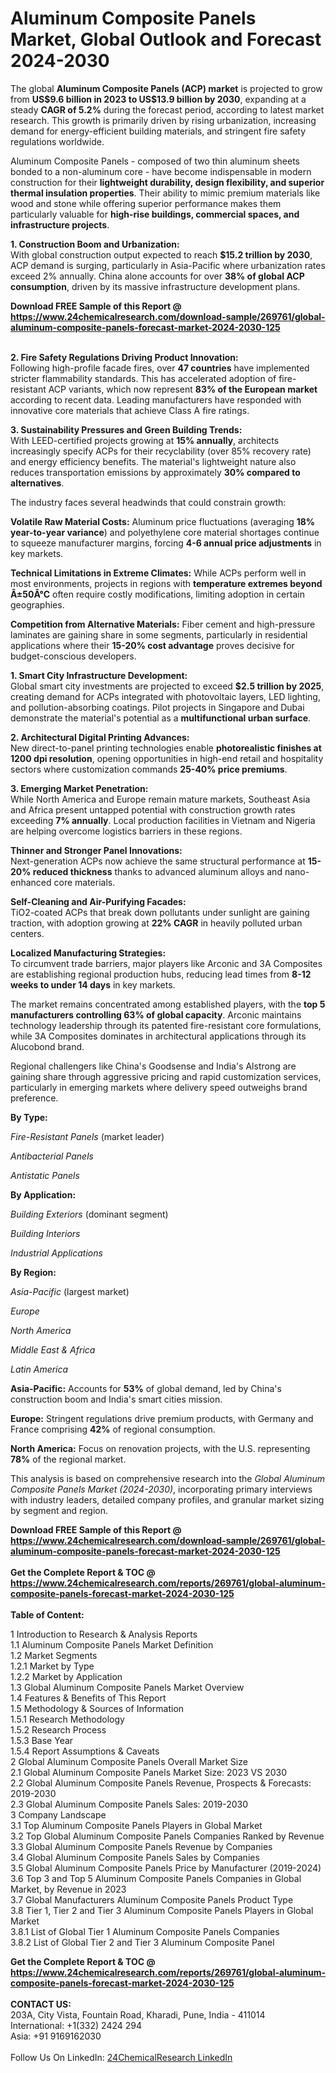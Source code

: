 <h1>Aluminum Composite Panels Market, Global Outlook and Forecast 2024-2030</h1><p>The global <strong>Aluminum Composite Panels (ACP) market</strong> is projected to grow from <strong>US$9.6 billion in 2023 to US$13.9 billion by 2030</strong>, expanding at a steady <strong>CAGR of 5.2%</strong> during the forecast period, according to latest market research. This growth is primarily driven by rising urbanization, increasing demand for energy-efficient building materials, and stringent fire safety regulations worldwide.</p><p>Aluminum Composite Panels - composed of two thin aluminum sheets bonded to a non-aluminum core - have become indispensable in modern construction for their <strong>lightweight durability, design flexibility, and superior thermal insulation properties</strong>. Their ability to mimic premium materials like wood and stone while offering superior performance makes them particularly valuable for <strong>high-rise buildings, commercial spaces, and infrastructure projects</strong>.</p><p><strong>1. Construction Boom and Urbanization:</strong><br>
With global construction output expected to reach <strong>$15.2 trillion by 2030</strong>, ACP demand is surging, particularly in Asia-Pacific where urbanization rates exceed 2% annually. China alone accounts for over <strong>38% of global ACP consumption</strong>, driven by its massive infrastructure development plans.</p><div><b>Download FREE Sample of this Report @ 
            <a href="https://www.24chemicalresearch.com/download-sample/269761/global-aluminum-composite-panels-forecast-market-2024-2030-125">
            https://www.24chemicalresearch.com/download-sample/269761/global-aluminum-composite-panels-forecast-market-2024-2030-125</a></b></div><br><p><strong>2. Fire Safety Regulations Driving Product Innovation:</strong><br>
Following high-profile facade fires, over <strong>47 countries</strong> have implemented stricter flammability standards. This has accelerated adoption of fire-resistant ACP variants, which now represent <strong>83% of the European market</strong> according to recent data. Leading manufacturers have responded with innovative core materials that achieve Class A fire ratings.</p><p><strong>3. Sustainability Pressures and Green Building Trends:</strong><br>
With LEED-certified projects growing at <strong>15% annually</strong>, architects increasingly specify ACPs for their recyclability (over 85% recovery rate) and energy efficiency benefits. The material's lightweight nature also reduces transportation emissions by approximately <strong>30% compared to alternatives</strong>.</p><p>The industry faces several headwinds that could constrain growth:</p><p><strong>Volatile Raw Material Costs:</strong> Aluminum price fluctuations (averaging <strong>18% year-to-year variance</strong>) and polyethylene core material shortages continue to squeeze manufacturer margins, forcing <strong>4-6 annual price adjustments</strong> in key markets.</p><p><strong>Technical Limitations in Extreme Climates:</strong> While ACPs perform well in most environments, projects in regions with <strong>temperature extremes beyond Â±50Â°C</strong> often require costly modifications, limiting adoption in certain geographies.</p><p><strong>Competition from Alternative Materials:</strong> Fiber cement and high-pressure laminates are gaining share in some segments, particularly in residential applications where their <strong>15-20% cost advantage</strong> proves decisive for budget-conscious developers.</p><p><strong>1. Smart City Infrastructure Development:</strong><br>
Global smart city investments are projected to exceed <strong>$2.5 trillion by 2025</strong>, creating demand for ACPs integrated with photovoltaic layers, LED lighting, and pollution-absorbing coatings. Pilot projects in Singapore and Dubai demonstrate the material's potential as a <strong>multifunctional urban surface</strong>.</p><p><strong>2. Architectural Digital Printing Advances:</strong><br>
New direct-to-panel printing technologies enable <strong>photorealistic finishes at 1200 dpi resolution</strong>, opening opportunities in high-end retail and hospitality sectors where customization commands <strong>25-40% price premiums</strong>.</p><p><strong>3. Emerging Market Penetration:</strong><br>
While North America and Europe remain mature markets, Southeast Asia and Africa present untapped potential with construction growth rates exceeding <strong>7% annually</strong>. Local production facilities in Vietnam and Nigeria are helping overcome logistics barriers in these regions.</p><p><strong>Thinner and Stronger Panel Innovations:</strong><br>
    Next-generation ACPs now achieve the same structural performance at <strong>15-20% reduced thickness</strong> thanks to advanced aluminum alloys and nano-enhanced core materials.</p><p><strong>Self-Cleaning and Air-Purifying Facades:</strong><br>
    TiO2-coated ACPs that break down pollutants under sunlight are gaining traction, with adoption growing at <strong>22% CAGR</strong> in heavily polluted urban centers.</p><p><strong>Localized Manufacturing Strategies:</strong><br>
    To circumvent trade barriers, major players like Arconic and 3A Composites are establishing regional production hubs, reducing lead times from <strong>8-12 weeks to under 14 days</strong> in key markets.</p><p>The market remains concentrated among established players, with the <strong>top 5 manufacturers controlling 63% of global capacity</strong>. Arconic maintains technology leadership through its patented fire-resistant core formulations, while 3A Composites dominates in architectural applications through its Alucobond brand.</p><p>Regional challengers like China's Goodsense and India's Alstrong are gaining share through aggressive pricing and rapid customization services, particularly in emerging markets where delivery speed outweighs brand preference.</p><p><strong>By Type:</strong></p><p><em>Fire-Resistant Panels</em> (market leader)</p><p><em>Antibacterial Panels</em></p><p><em>Antistatic Panels</em></p><p><strong>By Application:</strong></p><p><em>Building Exteriors</em> (dominant segment)</p><p><em>Building Interiors</em></p><p><em>Industrial Applications</em></p><p><strong>By Region:</strong></p><p><em>Asia-Pacific</em> (largest market)</p><p><em>Europe</em></p><p><em>North America</em></p><p><em>Middle East &amp; Africa</em></p><p><em>Latin America</em></p><p><strong>Asia-Pacific:</strong> Accounts for <strong>53%</strong> of global demand, led by China's construction boom and India's smart cities mission.</p><p><strong>Europe:</strong> Stringent regulations drive premium products, with Germany and France comprising <strong>42%</strong> of regional consumption.</p><p><strong>North America:</strong> Focus on renovation projects, with the U.S. representing <strong>78%</strong> of the regional market.</p><p>This analysis is based on comprehensive research into the <em>Global Aluminum Composite Panels Market (2024-2030)</em>, incorporating primary interviews with industry leaders, detailed company profiles, and granular market sizing by segment and region.</p><div><b>Download FREE Sample of this Report @ 
            <a href="https://www.24chemicalresearch.com/download-sample/269761/global-aluminum-composite-panels-forecast-market-2024-2030-125">
            https://www.24chemicalresearch.com/download-sample/269761/global-aluminum-composite-panels-forecast-market-2024-2030-125</a></b></div><br><div><b>Get the Complete Report & TOC @ 
            <a href="https://www.24chemicalresearch.com/reports/269761/global-aluminum-composite-panels-forecast-market-2024-2030-125">
            https://www.24chemicalresearch.com/reports/269761/global-aluminum-composite-panels-forecast-market-2024-2030-125</a></b></div><br>
            <b>Table of Content:</b><p>1 Introduction to Research & Analysis Reports<br />
    1.1 Aluminum Composite Panels Market Definition<br />
    1.2 Market Segments<br />
        1.2.1 Market by Type<br />
        1.2.2 Market by Application<br />
    1.3 Global Aluminum Composite Panels Market Overview<br />
    1.4 Features & Benefits of This Report<br />
    1.5 Methodology & Sources of Information<br />
        1.5.1 Research Methodology<br />
        1.5.2 Research Process<br />
        1.5.3 Base Year<br />
        1.5.4 Report Assumptions & Caveats<br />
2 Global Aluminum Composite Panels Overall Market Size<br />
    2.1 Global Aluminum Composite Panels Market Size: 2023 VS 2030<br />
    2.2 Global Aluminum Composite Panels Revenue, Prospects & Forecasts: 2019-2030<br />
    2.3 Global Aluminum Composite Panels Sales: 2019-2030<br />
3 Company Landscape<br />
    3.1 Top Aluminum Composite Panels Players in Global Market<br />
    3.2 Top Global Aluminum Composite Panels Companies Ranked by Revenue<br />
    3.3 Global Aluminum Composite Panels Revenue by Companies<br />
    3.4 Global Aluminum Composite Panels Sales by Companies<br />
    3.5 Global Aluminum Composite Panels Price by Manufacturer (2019-2024)<br />
    3.6 Top 3 and Top 5 Aluminum Composite Panels Companies in Global Market, by Revenue in 2023<br />
    3.7 Global Manufacturers Aluminum Composite Panels Product Type<br />
    3.8 Tier 1, Tier 2 and Tier 3 Aluminum Composite Panels Players in Global Market<br />
        3.8.1 List of Global Tier 1 Aluminum Composite Panels Companies<br />
        3.8.2 List of Global Tier 2 and Tier 3 Aluminum Composite Panel</p><div><b>Get the Complete Report & TOC @ 
            <a href="https://www.24chemicalresearch.com/reports/269761/global-aluminum-composite-panels-forecast-market-2024-2030-125">
            https://www.24chemicalresearch.com/reports/269761/global-aluminum-composite-panels-forecast-market-2024-2030-125</a></b></div><br><b>CONTACT US:</b><br>
            203A, City Vista, Fountain Road, Kharadi, Pune, India - 411014<br>
            International: +1(332) 2424 294<br>
            Asia: +91 9169162030 <br><br>
            Follow Us On LinkedIn: <a href="https://www.linkedin.com/company/24chemicalresearch/">24ChemicalResearch LinkedIn</a>